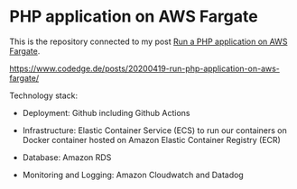 # PHP application on AWS Fargate

This is the repository connected to my post [Run a PHP application on AWS Fargate](https://www.codedge.de/posts/20200419-run-php-application-on-aws-fargate/).

https://www.codedge.de/posts/20200419-run-php-application-on-aws-fargate/

Technology stack:

- Deployment: Github including Github Actions

- Infrastructure: Elastic Container Service (ECS) to run our containers on Docker container hosted on Amazon Elastic Container Registry (ECR)
- Database: Amazon RDS
- Monitoring and Logging: Amazon Cloudwatch and Datadog

